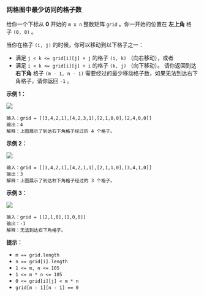 ### 网格图中最少访问的格子数 ###
给你一个下标从 **0** 开始的 `m x n` 整数矩阵 `grid` 。你一开始的位置在 **左上角** 格子 `(0, 0)` 。

当你在格子 `(i, j)` 的时候，你可以移动到以下格子之一：

* 满足 `j < k <= grid[i][j] + j` 的格子 `(i, k)` （向右移动），或者
* 满足 `i < k <= grid[i][j] + i` 的格子 `(k, j)` （向下移动）。
请你返回到达 **右下角** 格子 `(m - 1, n - 1)` 需要经过的最少移动格子数，如果无法到达右下角格子，请你返回 `-1` 。



**示例 1：**

![](https://assets.leetcode.com/uploads/2023/01/25/ex1.png)

```
输入：grid = [[3,4,2,1],[4,2,3,1],[2,1,0,0],[2,4,0,0]]
输出：4
解释：上图展示了到达右下角格子经过的 4 个格子。
```

**示例 2：**

![](https://assets.leetcode.com/uploads/2023/01/25/ex2.png)

```
输入：grid = [[3,4,2,1],[4,2,1,1],[2,1,1,0],[3,4,1,0]]
输出：3
解释：上图展示了到达右下角格子经过的 3 个格子。
```

**示例 3：**

![](https://assets.leetcode.com/uploads/2023/01/26/ex3.png)

```
输入：grid = [[2,1,0],[1,0,0]]
输出：-1
解释：无法到达右下角格子。
```



**提示：**

* `m == grid.length`
* `n == grid[i].length`
* `1 <= m, n <= 105`
* `1 <= m * n <= 105`
* `0 <= grid[i][j] < m * n`
* `grid[m - 1][n - 1] == 0`


